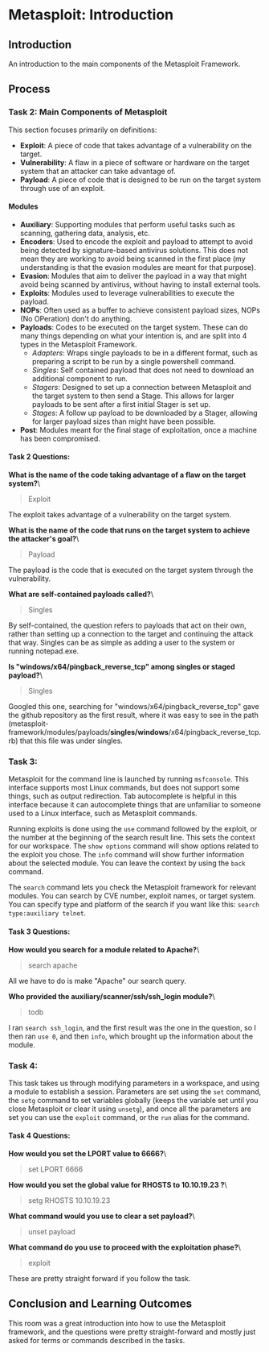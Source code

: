 # Metasploit: Introduction

## Introduction

An introduction to the main components of the Metasploit Framework.

## Process

### Task 2: Main Components of Metasploit
This section focuses primarily on definitions:
- **Exploit**: A piece of code that takes advantage of a vulnerability on the target.
- **Vulnerability**: A flaw in a piece of software or hardware on the target system that an attacker can take advantage of.
- **Payload**: A piece of code that is designed to be run on the target system through use of an exploit.

#### Modules
- **Auxiliary**: Supporting modules that perform useful tasks such as scanning, gathering data, analysis, etc.
- **Encoders**: Used to encode the exploit and payload to attempt to avoid being detected by signature-based antivirus solutions. This does not mean they are working to avoid being scanned in the first place (my understanding is that the evasion modules are meant for that purpose).
- **Evasion**: Modules that aim to deliver the payload in a way that might avoid being scanned by antivirus, without having to install external tools.
- **Exploits**: Modules used to leverage vulnerabilities to execute the payload.
- **NOPs**: Often used as a buffer to achieve consistent payload sizes, NOPs (No OPeration) don't do anything. 
- **Payloads**: Codes to be executed on the target system. These can do many things depending on what your intention is, and are split into 4 types in the Metasploit Framework.
  - *Adapters*: Wraps single payloads to be in a different format, such as preparing a script to be run by a single powershell command.
  - *Singles*: Self contained payload that does not need to download an additional component to run.
  - *Stagers*: Designed to set up a connection between Metasploit and the target system to then send a Stage. This allows for larger payloads to be sent after a first initial Stager is set up.
  - *Stages*: A follow up payload to be downloaded by a Stager, allowing for larger payload sizes than might have been possible.
- **Post**: Modules meant for the final stage of exploitation, once a machine has been compromised.

#### Task 2 Questions:
**What is the name of the code taking advantage of a flaw on the target system?**\
> Exploit

The exploit takes advantage of a vulnerability on the target system.

**What is the name of the code that runs on the target system to achieve the attacker's goal?**\
> Payload

The payload is the code that is executed on the target system through the vulnerability.

**What are self-contained payloads called?**\
> Singles

By self-contained, the question refers to payloads that act on their own, rather than setting up a connection to the target and continuing the attack that way. Singles can be as simple as adding a user to the system or running notepad.exe.

**Is "windows/x64/pingback_reverse_tcp" among singles or staged payload?**\
> Singles

Googled this one, searching for "windows/x64/pingback_reverse_tcp" gave the github repository as the first result, where it was easy to see in the path (metasploit-framework/modules/payloads/**singles/windows**/x64/pingback_reverse_tcp.rb) that this file was under singles.

### Task 3:
Metasploit for the command line is launched by running ```msfconsole```. This interface supports most Linux commands, but does not support some things, such as output redirection. Tab autocomplete is helpful in this interface because it can autocomplete things that are unfamiliar to someone used to a Linux interface, such as Metasploit commands.

Running exploits is done using the ```use``` command followed by the exploit, or the number at the beginning of the search result line. This sets the context for our workspace. The ```show options``` command will show options related to the exploit you chose. The ```info``` command will show further information about the selected module. You can leave the context by using the ```back``` command.

The ```search``` command lets you check the Metasploit framework for relevant modules. You can search by CVE number, exploit names, or target system. You can specify type and platform of the search if you want like this: ```search type:auxiliary telnet```.

#### Task 3 Questions:
**How would you search for a module related to Apache?**\
> search apache

All we have to do is make "Apache" our search query.

**Who provided the auxiliary/scanner/ssh/ssh_login module?**\
> todb

I ran ```search ssh_login```, and the first result was the one in the question, so I then ran ```use 0```, and then ```info```, which brought up the information about the module.

### Task 4:
This task takes us through modifying parameters in a workspace, and using a module to establish a session.
Parameters are set using the ```set``` command, the ```setg``` command to set variables globally (keeps the variable set until you close Metasploit or clear it using ```unsetg```), and once all the parameters are set you can use the ```exploit``` command, or the ```run``` alias for the command.

#### Task 4 Questions:
**How would you set the LPORT value to 6666?**\
> set LPORT 6666

**How would you set the global value for RHOSTS  to 10.10.19.23 ?**\
> setg RHOSTS 10.10.19.23

**What command would you use to clear a set payload?**\
> unset payload

**What command do you use to proceed with the exploitation phase?**\
> exploit

These are pretty straight forward if you follow the task.

## Conclusion and Learning Outcomes
This room was a great introduction into how to use the Metasploit framework, and the questions were pretty straight-forward and mostly just asked for terms or commands described in the tasks. 
